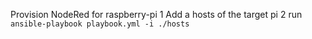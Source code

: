 Provision NodeRed for raspberry-pi
1 Add a hosts of the target pi
2 run `ansible-playbook playbook.yml -i ./hosts`

